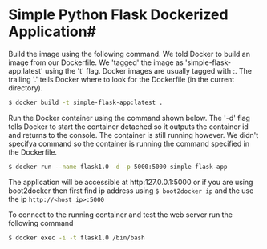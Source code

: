 # Simple Python Flask Dockerized Application#

Build the image using the following command. We told Docker to build an image from our 
Dockerfile. We 'tagged' the image as 'simple-flask-app:latest' using the 't' flag.
Docker images are usually tagged with <name>:<version>. The trailing '.' tells Docker
where to look for the Dockerfile (in the current directory).

```bash
$ docker build -t simple-flask-app:latest .
```

Run the Docker container using the command shown below. The '-d' flag tells Docker to start
the container detached so it outputs the container id and returns to the console. The container
is still running however. We didn't specifya command so the container is running the command 
specified in the Dockerfile.

```bash
$ docker run --name flask1.0 -d -p 5000:5000 simple-flask-app
```

The application will be accessible at http:127.0.0.1:5000 or if you are using boot2docker then first find ip address using `$ boot2docker ip` and the use the ip `http://<host_ip>:5000`

To connect to the running container and test the web server run the following command
```bash
$ docker exec -i -t flask1.0 /bin/bash
```